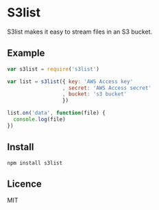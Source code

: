 # S3list

S3list makes it easy to stream files in an S3 bucket.


## Example

```js
var s3list = require('s3list')

var list = s3list({ key: 'AWS Access key'
                  , secret: 'AWS Access secret'
                  , bucket: 's3 bucket'
                  })

list.on('data', function(file) {
  console.log(file)
})
```


## Install

    npm install s3list


## Licence

MIT
